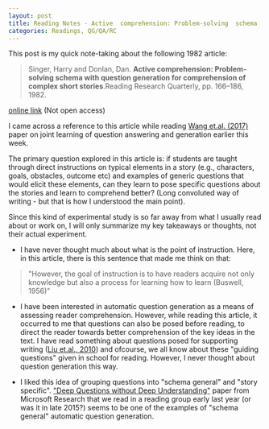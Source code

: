 ```yaml
---
layout: post
title: Reading Notes - Active  comprehension: Problem-solving  schema  with  question  generation  for comprehension of complex short stories
categories: Readings, QG/QA/RC
---
```

This post is my quick note-taking about the following 1982 article:

> Singer,  Harry  and  Donlan,  Dan. **Active  comprehension: Problem-solving  schema  with  question  generation  for comprehension of complex short stories**.Reading Research Quarterly, pp. 166–186, 1982.

[online link](https://www.jstor.org/stable/747482) (Not open access)

I came across a reference to this article while reading [Wang et.al. (2017)](https://nishkalavallabhi.github.io/QAGReadings2/) paper on joint learning of question answering and generation earlier this week.

The primary question explored in this article is: if students are taught through direct instructions on typical elements in a story (e.g., characters, goals, obstacles, outcome etc) and examples of generic questions that would elicit these elements, can they learn to pose specific questions about the stories and learn to comprehend better? 
(Long convoluted way of writing - but that is how I understood the main point).

Since this kind of experimental study is so far away from what I usually read about or work on, I will only summarize my key takeaways or thoughts, not their actual experiment.

* I have never thought much about what is the point of instruction. Here, in this article, there is this sentence that made me think on that:
> "However, the goal of instruction is to have readers acquire not only knowledge but also a process for learning how to learn (Buswell, 1956)"

* I have been interested in automatic question generation as a means of assessing reader comprehension. However, while reading this article, it occurred to me that questions can also be posed before reading, to direct the reader towards better comprehension of the key ideas in the text. I have read something about questions posed for supporting writing ([Liu et.al., 2010](http://dl.acm.org/citation.cfm?id=2155347)) and ofcourse, we all know about these "guiding questions" given in school for reading. However, I never thought about question generation this way. 

* I liked this idea of grouping questions into "schema general" and "story specific". ["Deep Questions without Deep Understanding"](http://www.aclweb.org/anthology/P15-1086) paper from Microsoft Research that we read in a reading group early last year (or was it in late 2015?) seems to be one of the examples of "schema general" automatic question generation. 
